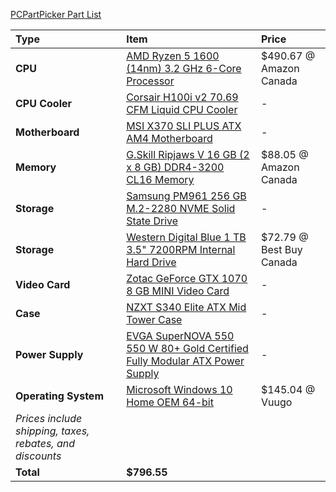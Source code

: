 [PCPartPicker Part List](https://ca.pcpartpicker.com/list/x94Bzf)

Type|Item|Price
:----|:----|:----
**CPU** | [AMD Ryzen 5 1600 (14nm) 3.2 GHz 6-Core Processor](https://ca.pcpartpicker.com/product/mV98TW/amd-ryzen-5-1600-32ghz-6-core-processor-yd1600bbaebox) | $490.67 @ Amazon Canada
**CPU Cooler** | [Corsair H100i v2 70.69 CFM Liquid CPU Cooler](https://ca.pcpartpicker.com/product/CrDzK8/corsair-cpu-cooler-cw9060025ww) |-
**Motherboard** | [MSI X370 SLI PLUS ATX AM4 Motherboard](https://ca.pcpartpicker.com/product/vwvZxr/msi-x370-sli-plus-atx-am4-motherboard-x370-sli-plus) |-
**Memory** | [G.Skill Ripjaws V 16 GB (2 x 8 GB) DDR4-3200 CL16 Memory](https://ca.pcpartpicker.com/product/Nqp323/gskill-memory-f43200c16d16gvrb) | $88.05 @ Amazon Canada
**Storage** | [Samsung PM961 256 GB M.2-2280 NVME Solid State Drive](https://ca.pcpartpicker.com/product/k64NnQ/samsung-pm961-256gb-m2-2280-solid-state-drive-mzvlw256hehp-00000) |-
**Storage** | [Western Digital Blue 1 TB 3.5" 7200RPM Internal Hard Drive](https://ca.pcpartpicker.com/product/Yrdqqs/western-digital-blue-1-tb-35-7200rpm-internal-hard-drive-wdbh2d0010hnc-nrsn) | $72.79 @ Best Buy Canada
**Video Card** | [Zotac GeForce GTX 1070 8 GB MINI Video Card](https://ca.pcpartpicker.com/product/4fyxFT/zotac-geforce-gtx-1070-8gb-mini-video-card-zt-p10700g-10m) |-
**Case** | [NZXT S340 Elite ATX Mid Tower Case](https://ca.pcpartpicker.com/product/3TYWGX/nzxt-ca-s340w-b3-atx-mid-tower-case-ca-s340w-b3) |-
**Power Supply** | [EVGA SuperNOVA 550 550 W 80+ Gold Certified Fully Modular ATX Power Supply](https://ca.pcpartpicker.com/product/qYTrxr/evga-power-supply-220g20550y1) |-
**Operating System** | [Microsoft Windows 10 Home OEM 64-bit](https://ca.pcpartpicker.com/product/wtgPxr/microsoft-os-kw900140) | $145.04 @ Vuugo
 | *Prices include shipping, taxes, rebates, and discounts* |
 | **Total** | **$796.55**
